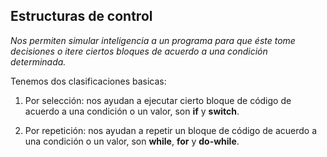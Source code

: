 ## Estructuras de control

*Nos permiten simular inteligencia a un programa para que éste tome decisiones o itere ciertos bloques de acuerdo a una condición determinada.*

Tenemos dos clasificaciones basicas: 

1. Por selección: nos ayudan a ejecutar cierto bloque de código de acuerdo a una condición o un valor, son **if** y **switch**.

2. Por repetición: nos ayudan a repetir un bloque de código de acuerdo a una condición o un valor, son **while**, **for** y **do-while**.



